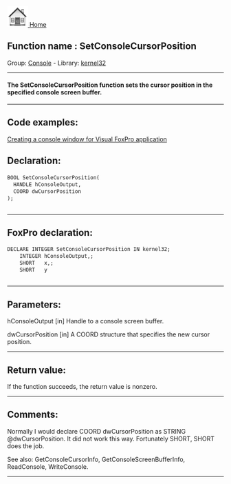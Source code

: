 [<img src="../../images/home.png"> Home ](https://github.com/VFPX/Win32API)  

## Function name : SetConsoleCursorPosition
Group: [Console](../../functions_group.md#Console)  -  Library: [kernel32](../../Libraries.md#kernel32)  
***  


#### The SetConsoleCursorPosition function sets the cursor position in the specified console screen buffer.
***  


## Code examples:
[Creating a console window for Visual FoxPro application](../../samples/sample_474.md)  

## Declaration:
```foxpro  
BOOL SetConsoleCursorPosition(
  HANDLE hConsoleOutput,
  COORD dwCursorPosition
);
  
```  
***  


## FoxPro declaration:
```foxpro  
DECLARE INTEGER SetConsoleCursorPosition IN kernel32;
	INTEGER hConsoleOutput,;
	SHORT   x,;
	SHORT   y
  
```  
***  


## Parameters:
hConsoleOutput 
[in] Handle to a console screen buffer. 

dwCursorPosition 
[in] A COORD structure that specifies the new cursor position.  
***  


## Return value:
If the function succeeds, the return value is nonzero.  
***  


## Comments:
Normally I would declare COORD dwCursorPosition as STRING @dwCursorPosition. It did not work this way. Fortunately SHORT, SHORT does the job.  
  
See also: GetConsoleCursorInfo, GetConsoleScreenBufferInfo, ReadConsole, WriteConsole.  
  
***  

